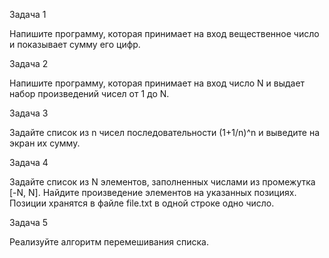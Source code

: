 Задача 1

Напишите программу, которая принимает на вход вещественное число и показывает сумму его цифр.

Задача 2

Напишите программу, которая принимает на вход число N и выдает набор произведений чисел от 1 до N.

Задача 3

Задайте список из n чисел последовательности (1+1/n)^n и выведите на экран их сумму.

Задача 4

Задайте список из N элементов, заполненных числами из промежутка [-N, N]. Найдите произведение элементов на указанных позициях. Позиции хранятся в файле file.txt в одной строке одно число.

Задача 5

Реализуйте алгоритм перемешивания списка.